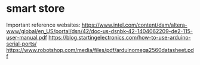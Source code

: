 # smart store

Important reference websites:
https://www.intel.com/content/dam/altera-www/global/en_US/portal/dsn/42/doc-us-dsnbk-42-1404062209-de2-115-user-manual.pdf
https://blog.startingelectronics.com/how-to-use-arduino-serial-ports/
https://www.robotshop.com/media/files/pdf/arduinomega2560datasheet.pdf
